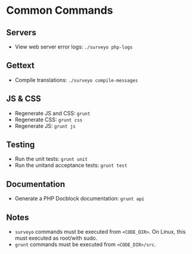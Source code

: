 # Common Commands


## Servers

- View web server error logs: `./surveyo php-logs`


## Gettext

- Compile translations: `./surveyo compile-messages`


## JS & CSS

- Regenerate JS and CSS: `grunt`
- Regenerate CSS: `grunt css`
- Regenerate JS: `grunt js`


## Testing

- Run the unit tests: `grunt unit`
- Run the unitand acceptance  tests: `grunt test`


## Documentation

- Generate a PHP Docblock documentation: `grunt api`


## Notes

- `surveyo` commands must be executed from `<CODE_DIR>`. On Linux, this must executed as root/with sudo.
- `grunt` commands must be executed from `<CODE_DIR>/src`.
